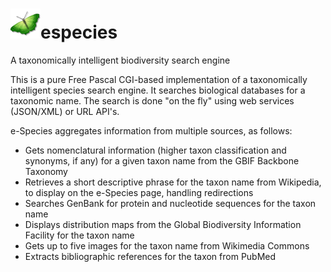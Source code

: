 ![](.\static\icon.png)especies
========

A taxonomically intelligent biodiversity search engine

This is a pure Free Pascal CGI-based implementation of a taxonomically intelligent species search engine. It searches biological databases for a taxonomic name. The search is done "on the fly" using web services (JSON/XML) or URL API's.

e-Species aggregates information from multiple sources, as follows:

 - Gets nomenclatural information (higher taxon classification and synonyms, if any) for a given taxon name from the GBIF Backbone Taxonomy
 - Retrieves a short descriptive phrase for the taxon name from Wikipedia, to display on the e-Species page, handling redirections
 - Searches GenBank for protein and nucleotide sequences for the taxon name
 - Displays distribution maps from the Global Biodiversity Information Facility for the taxon name
 - Gets up to five images for the taxon name from Wikimedia Commons 
 - Extracts bibliographic references for the taxon from PubMed
